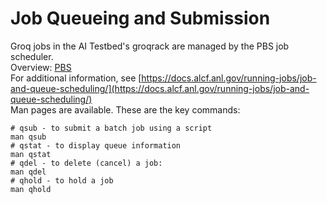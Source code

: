 # Job Queueing and Submission

Groq jobs in the AI Testbed's groqrack are managed by the PBS job scheduler.<br>
Overview: [PBS](https://en.wikipedia.org/wiki/Portable_Batch_System)<br>
For additional information, see 
[https://docs.alcf.anl.gov/running-jobs/job-and-queue-scheduling/](https://docs.alcf.anl.gov/running-jobs/job-and-queue-scheduling/)<br>
Man pages are available. These are the key commands:
```console
# qsub - to submit a batch job using a script
man qsub
# qstat - to display queue information
man qstat
# qdel - to delete (cancel) a job:
man qdel
# qhold - to hold a job
man qhold
```

